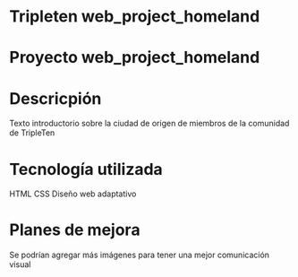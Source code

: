 # Tripleten web_project_homeland

# Proyecto web_project_homeland

# Descricpión

Texto introductorio sobre la ciudad de origen de miembros de la comunidad de TripleTen

# Tecnología utilizada

HTML
CSS
Diseño web adaptativo

# Planes de mejora

Se podrían agregar más imágenes para tener una mejor comunicación visual
